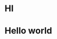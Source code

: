<!-- ---
home: true
heroImage: /hero.png
heroText: "We're Amplecraft"
tagline: "We're Amplecraft"
actionText: Get Started →
actionLink: /guide/
features:
- title: Simplicity First
  details: Minimal setup with markdown-centered project structure helps you focus on writing.
- title: Vue-Powered
  details: Enjoy the dev experience of Vue + webpack, use Vue components in markdown, and develop custom themes with Vue.
- title: Performant
  details: VuePress generates pre-rendered static HTML for each page, and runs as an SPA once a page is loaded.
footer: MIT Licensed | Copyright © 2018-present Evan You
--- -->

<!-- **Our Component:**
<NumberModifier :start="5"></NumberModifier>
<Test /> -->
# HI

# Hello world